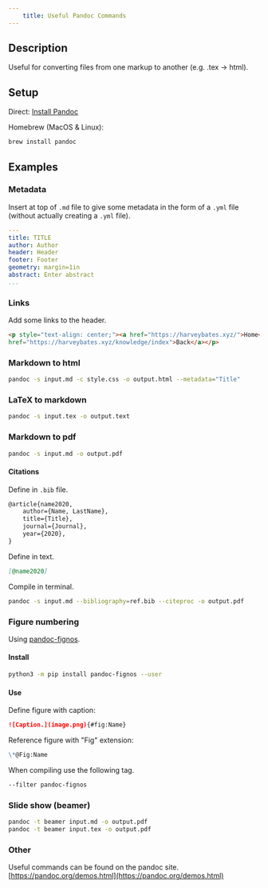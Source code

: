 ```yaml
---
	title: Useful Pandoc Commands
---
```


## Description
Useful for converting files from one markup to another (e.g. .tex -> html).

## Setup
Direct: [Install Pandoc](https://pandoc.org/installing.html)

Homebrew (MacOS & Linux):
```bash
brew install pandoc
```

## Examples
### Metadata
Insert at top of ``.md`` file to give some metadata in the form of a ``.yml`` file (without actually creating a ``.yml`` file).
```yml
---
title: TITLE
author: Author
header: Header
footer: Footer
geometry: margin=1in
abstract: Enter abstract 
...
```
### Links
Add some links to the header.
```html
<p style="text-align: center;"><a href="https://harveybates.xyz/">Home</a> - <a 
href="https://harveybates.xyz/knowledge/index">Back</a></p>
```


### Markdown to html
```bash
pandoc -s input.md -c style.css -o output.html --metadata="Title"
```

### LaTeX to markdown
```bash
pandoc -s input.tex -o output.text
```

### Markdown to pdf
```bash
pandoc -s input.md -o output.pdf
```
#### Citations
Define in ``.bib`` file.
```latex
@article{name2020,
	author={Name, LastName},
	title={Title},
	journal={Journal},
	year={2020},
}
```

Define in text.
```md
[@name2020]
```

Compile in terminal.
```bash
pandoc -s input.md --bibliography=ref.bib --citeproc -o output.pdf
```

### Figure numbering
Using [pandoc-fignos](https://github.com/tomduck/pandoc-fignos).

#### Install 
```bash
python3 -m pip install pandoc-fignos --user
```

#### Use
Define figure with caption:
```markdown
![Caption.](image.png){#fig:Name}
```
Reference figure with "Fig" extension:
```markdown
\*@Fig:Name
```

When compiling use the following tag.
```bash
--filter pandoc-fignos
```

### Slide show (beamer)
```bash
pandoc -t beamer input.md -o output.pdf
pandoc -t beamer input.tex -o output.pdf
```

### Other
Useful commands can be found on the pandoc site.
[https://pandoc.org/demos.html](https://pandoc.org/demos.html)

